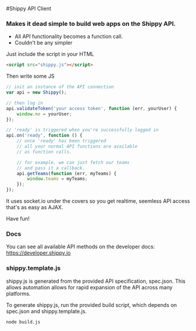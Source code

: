 #Shippy API Client
### Makes it dead simple to build web apps on the Shippy API. 

- All API functionality becomes a function call.
- Couldn't be any simpler

Just include the script in your HTML
```html
<script src="shippy.js"></script>
```

Then write some JS

```js
// init an instance of the API connection
var api = new Shippy();

// then log in
api.validateToken('your access token', function (err, yourUser) {
    window.me = yourUser;
});

// 'ready' is triggered when you're successfully logged in
api.on('ready', function () {
    // once 'ready' has been triggered 
    // all your normal API functions are available
    // as function calls.

    // for example, we can just fetch our teams
    // and pass it a callback.
    api.getTeams(function (err, myTeams) {
        window.teams = myTeams;
    });
});
```

It uses socket.io under the covers so you get realtime, seemless API access that's as easy as AJAX.

Have fun!

### Docs
You can see all available API methods on the developer docs: https://developer.shippy.io

### shippy.template.js
shippy.js is generated from the provided API specification, spec.json. This
allows automation allows for rapid expansion of the API across many platforms.

To generate shippy.js, run the provided build script, which depends on spec.json
and shippy.template.js.

`node build.js`

